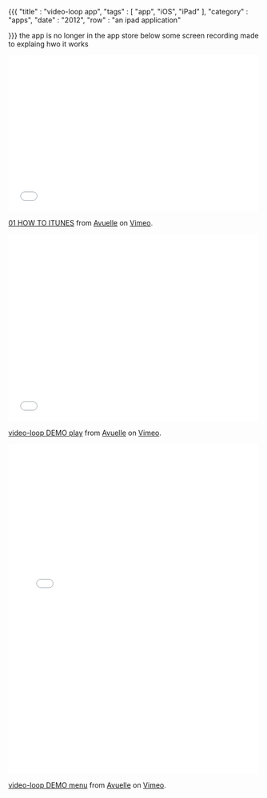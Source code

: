 {{{
    "title"    : "video-loop app",
    "tags"     : [ "app", "iOS", "iPad" ],
    "category" : "apps",
    "date"     : "2012",
    "row"  : "an ipad application"

}}}
the app is no longer in the app store below some screen recording made to explaing hwo it works

<iframe src="//player.vimeo.com/video/46675286" width="500" height="313" frameborder="0" webkitallowfullscreen mozallowfullscreen allowfullscreen></iframe> <p><a href="http://vimeo.com/46675286">01 HOW TO ITUNES</a> from <a href="http://vimeo.com/user10099748">Avuelle</a> on <a href="https://vimeo.com">Vimeo</a>.</p>

<iframe src="//player.vimeo.com/video/46646860" width="500" height="375" frameborder="0" webkitallowfullscreen mozallowfullscreen allowfullscreen></iframe> <p><a href="http://vimeo.com/46646860">video-loop DEMO play</a> from <a href="http://vimeo.com/user10099748">Avuelle</a> on <a href="https://vimeo.com">Vimeo</a>.</p>

<iframe src="//player.vimeo.com/video/46646142" width="500" height="660" frameborder="0" webkitallowfullscreen mozallowfullscreen allowfullscreen></iframe> <p><a href="http://vimeo.com/46646142">video-loop DEMO menu</a> from <a href="http://vimeo.com/user10099748">Avuelle</a> on <a href="https://vimeo.com">Vimeo</a>.</p>